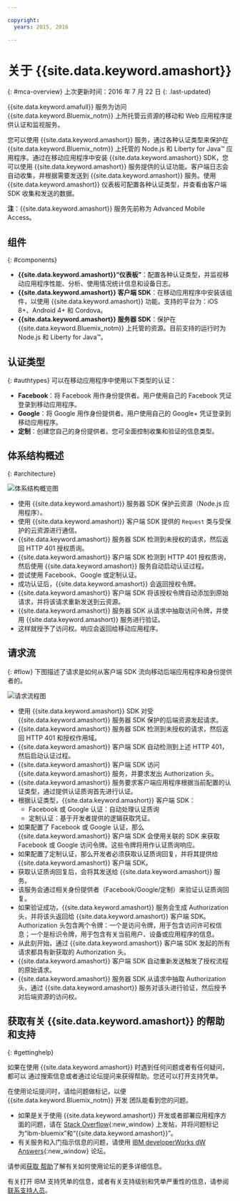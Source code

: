 ```yaml
---

copyright:
  years: 2015, 2016

---
```


# 关于 {{site.data.keyword.amashort}}
{: #mca-overview}
上次更新时间：2016 年 7 月 22 日
{: .last-updated}

{{site.data.keyword.amafull}} 服务为访问 {{site.data.keyword.Bluemix_notm}} 上所托管云资源的移动和 Web 应用程序提供认证和监视服务。

您可以使用 {{site.data.keyword.amashort}} 服务，通过各种认证类型来保护在 {{site.data.keyword.Bluemix_notm}} 上托管的 Node.js 和 Liberty for Java&trade; 应用程序。通过在移动应用程序中安装 {{site.data.keyword.amashort}} SDK，您可以使用 {{site.data.keyword.amashort}} 服务提供的认证功能。客户端日志会自动收集，并根据需要发送到 {{site.data.keyword.amashort}} 服务。使用 {{site.data.keyword.amashort}} 仪表板可配置各种认证类型，并查看由客户端 SDK 收集和发送的数据。

**注**：{{site.data.keyword.amashort}} 服务先前称为 Advanced Mobile Access。

## 组件
{: #components}

* **{{site.data.keyword.amashort}}“仪表板”**：配置各种认证类型，并监视移动应用程序性能、分析、使用情况统计信息和设备日志。
* **{{site.data.keyword.amashort}} 客户端 SDK**：在移动应用程序中安装该组件，以使用 {{site.data.keyword.amashort}} 功能。支持的平台为：iOS 8+、Android 4+ 和 Cordova。
* **{{site.data.keyword.amashort}} 服务器 SDK**：保护在 {{site.data.keyword.Bluemix_notm}} 上托管的资源。目前支持的运行时为 Node.js 和 Liberty for Java&trade;。

## 认证类型
{: #authtypes}
可以在移动应用程序中使用以下类型的认证：
* **Facebook**：将 Facebook 用作身份提供者。用户使用自己的 Facebook 凭证登录到移动应用程序。
* **Google**：将 Google 用作身份提供者。用户使用自己的 Google+ 凭证登录到移动应用程序。
* **定制**：创建您自己的身份提供者。您可全面控制收集和验证的信息类型。

## 体系结构概述
{: #architecture}

![体系结构概览图](images/mca-overview.jpg)


* 使用 {{site.data.keyword.amashort}} 服务器 SDK 保护云资源（Node.js 应用程序）。
* 使用 {{site.data.keyword.amashort}} 客户端 SDK 提供的 `Request` 类与受保护的云资源进行通信。
* {{site.data.keyword.amashort}} 服务器 SDK 检测到未授权的请求，然后返回 HTTP 401 授权质询。
* {{site.data.keyword.amashort}} 客户端 SDK 检测到 HTTP 401 授权质询，然后使用 {{site.data.keyword.amashort}} 服务自动启动认证过程。
* 尝试使用 Facebook、Google 或定制认证。
* 成功认证后，{{site.data.keyword.amashort}} 会返回授权令牌。
* {{site.data.keyword.amashort}} 客户端 SDK 将该授权令牌自动添加到原始请求，并将该请求重新发送到云资源。
* {{site.data.keyword.amashort}} 服务器 SDK 从请求中抽取访问令牌，并使用 {{site.data.keyword.amashort}} 服务进行验证。
* 这样就授予了访问权。响应会返回给移动应用程序。

## 请求流
{: #flow}
下图描述了请求是如何从客户端 SDK 流向移动后端应用程序和身份提供者的。

![请求流程图](images/mca-sequence-overview.jpg)

* 使用 {{site.data.keyword.amashort}} SDK 对受 {{site.data.keyword.amashort}} 服务器 SDK 保护的后端资源发起请求。
* {{site.data.keyword.amashort}} 服务器 SDK 检测到未授权的请求，然后返回 HTTP 401 和授权作用域。
* {{site.data.keyword.amashort}} 客户端 SDK 自动检测到上述 HTTP 401，然后启动认证过程。
* {{site.data.keyword.amashort}} 客户端 SDK 访问 {{site.data.keyword.amashort}} 服务，并要求发出 Authorization 头。
* {{site.data.keyword.amashort}} 服务要求客户端应用程序根据当前配置的认证类型，通过提供认证质询首先进行认证。
* 根据认证类型，{{site.data.keyword.amashort}} 客户端 SDK：
   * Facebook 或 Google 认证：自动处理认证质询
   * 定制认证：基于开发者提供的逻辑获取凭证。
* 如果配置了 Facebook 或 Google 认证，那么 {{site.data.keyword.amashort}} 客户端 SDK 会使用关联的 SDK 来获取 Facebook 或 Google 访问令牌。这些令牌将用作认证质询响应。
* 如果配置了定制认证，那么开发者必须获取认证质询回复，并将其提供给 {{site.data.keyword.amashort}} 客户端 SDK。
* 获取认证质询回复后，会将其发送给 {{site.data.keyword.amashort}} 服务。
* 该服务会通过相关身份提供者（Facebook/Google/定制）来验证认证质询回复。
* 如果验证成功，{{site.data.keyword.amashort}} 服务会生成 Authorization 头，并将该头返回给 {{site.data.keyword.amashort}} 客户端 SDK。Authorization 头包含两个令牌：一个是访问令牌，用于包含访问许可权信息；一个是标识令牌，用于包含有关当前用户、设备或应用程序的信息。
* 从此刻开始，通过 {{site.data.keyword.amashort}} 客户端 SDK 发起的所有请求都具有新获取的 Authorization 头。
* {{site.data.keyword.amashort}} 客户端 SDK 自动重新发送触发了授权流程的原始请求。
* {{site.data.keyword.amashort}} 服务器 SDK 从请求中抽取 Authorization 头，通过 {{site.data.keyword.amashort}} 服务对该头进行验证，然后授予对后端资源的访问权。


## 获取有关 {{site.data.keyword.amashort}} 的帮助和支持
{: #gettinghelp}

如果在使用 {{site.data.keyword.amashort}} 时遇到任何问题或者有任何疑问，都可以
通过搜索信息或者通过论坛提问来获得帮助。您还可以打开支持凭单。 

在使用论坛提问时，请给问题做标记，以便 {{site.data.keyword.Bluemix_notm}} 开发
团队能看到您的问题。

* 如果是关于使用 {{site.data.keyword.amashort}} 开发或者部署应用程序方面的问题，请在
[Stack
Overflow](http://stackoverflow.com/search?q={{site.data.keyword.amashort}}+ibm-bluemix){:new_window} 上发帖，并将问题标记为“ibm-bluemix”和“{{site.data.keyword.amashort}}”。
* 有关服务和入门指示信息的问题，请使用
[IBM
developerWorks dW Answers](https://developer.ibm.com/answers/search.html?f=&type=question&redirect=search%2Fsearch&sort=relevance&q=mobile+client+access%20%2B[bluemix]){:new_window} 论坛。 

请参阅[获取
帮助](https://www.{DomainName}/docs/support/index.html#getting-help)了解有关如何使用论坛的更多详细信息。

有关打开 IBM 支持凭单的信息，或者有关支持级别和凭单严重性的信息，请参阅[联系支持人员](https://www.{DomainName}/docs/support/index.html#contacting-support)。

